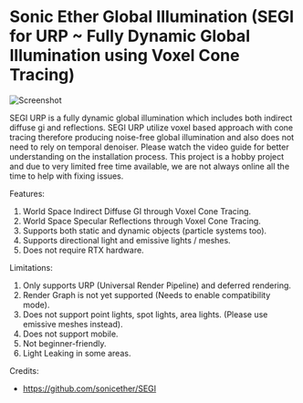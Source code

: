 # Sonic Ether Global Illumination (SEGI for URP ~ Fully Dynamic Global Illumination using Voxel Cone Tracing)
![Screenshot](Thumbnail.gif)

SEGI URP is a fully dynamic global illumination which includes both indirect diffuse gi and reflections. SEGI URP utilize voxel based approach with cone tracing therefore producing noise-free global illumination and also does not need to rely on temporal denoiser. Please watch the video guide for better understanding on the installation process. This project is a hobby project and due to very limited free time available, we are not always online all the time to help with fixing issues.

Features:
1. World Space Indirect Diffuse GI through Voxel Cone Tracing.
2. World Space Specular Reflections through Voxel Cone Tracing.
3. Supports both static and dynamic objects (particle systems too).
4. Supports directional light and emissive lights / meshes.
6. Does not require RTX hardware.

Limitations:
1. Only supports URP (Universal Render Pipeline) and deferred rendering.
2. Render Graph is not yet supported (Needs to enable compatibility mode).
3. Does not support point lights, spot lights, area lights. (Please use emissive meshes instead).
4. Does not support mobile.
5. Not beginner-friendly.
6. Light Leaking in some areas.

Credits:
- https://github.com/sonicether/SEGI
